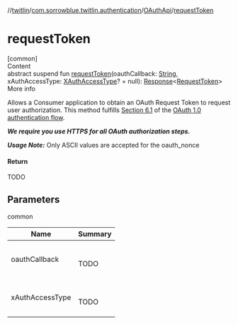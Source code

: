 //[twitlin](../../index.md)/[com.sorrowblue.twitlin.authentication](../index.md)/[OAuthApi](index.md)/[requestToken](request-token.md)



# requestToken  
[common]  
Content  
abstract suspend fun [requestToken](request-token.md)(oauthCallback: [String](https://kotlinlang.org/api/latest/jvm/stdlib/kotlin/-string/index.html), xAuthAccessType: [XAuthAccessType](../-x-auth-access-type/index.md)? = null): [Response](../../com.sorrowblue.twitlin.client/-response/index.md)<[RequestToken](../-request-token/index.md)>  
More info  


Allows a Consumer application to obtain an OAuth Request Token to request user authorization. This method fulfills [Section 6.1](https://oauth.net/core/1.0/#auth_step1) of the [OAuth 1.0 authentication flow](http://oauth.net/core/1.0/#anchor9).



***We require you use HTTPS for all OAuth authorization steps.***



***Usage Note:*** Only ASCII values are accepted for the oauth_nonce



#### Return  


TODO



## Parameters  
  
common  
  
|  Name|  Summary| 
|---|---|
| <a name="com.sorrowblue.twitlin.authentication/OAuthApi/requestToken/#kotlin.String#com.sorrowblue.twitlin.authentication.XAuthAccessType?/PointingToDeclaration/"></a>oauthCallback| <a name="com.sorrowblue.twitlin.authentication/OAuthApi/requestToken/#kotlin.String#com.sorrowblue.twitlin.authentication.XAuthAccessType?/PointingToDeclaration/"></a><br><br>TODO<br><br>
| <a name="com.sorrowblue.twitlin.authentication/OAuthApi/requestToken/#kotlin.String#com.sorrowblue.twitlin.authentication.XAuthAccessType?/PointingToDeclaration/"></a>xAuthAccessType| <a name="com.sorrowblue.twitlin.authentication/OAuthApi/requestToken/#kotlin.String#com.sorrowblue.twitlin.authentication.XAuthAccessType?/PointingToDeclaration/"></a><br><br>TODO<br><br>
  
  



